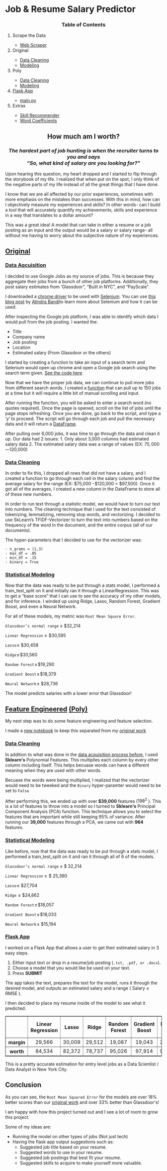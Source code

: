 # Job & Resume Salary Predictor

<div>
<h3 align = "center">Table of Contents</h3>
<ol>
<li>Scrape the Data</li>
    <ul>
        <li><a href = "./get_data/get_the_data.ipynb">Web Scraper</a></li>
    </ul>
<li>Original</li>
    <ul>
      <li><a href = "./run_models/original/Data_Cleaning.ipynb">Data Cleaning</a></li>
      <li><a href = "./Models.ipynb">Modeling</a></li>
    </ul>
<li>Poly</li>
    <ul>
        <li><a href = "./run_models/poly/Data_Cleaning.ipynb">Data Cleaning</a></li>
        <li><a href = "./Models.ipynb">Modeling</a></li>
    </ul>
<li><a href = "./flask_app">Flask App</a></li>
    <ul>
        <li><a href = "./flask_app/main.py">main.py</a></li>
    </ul>
<li>Extras</li>
    <ul>
        <li><a href = "./run_models/Skill_Recommender.ipynb">Skill Recommender</a></li>
        <li><a href = "./run_models/Get_Coefficients.ipynb">Word Coefficients</a></li>
    </ul>
    </ol>
    </div>
<h2 align = "center">How much am I worth? </h2>
<h3 align = "center"><i>The hardest part of job hunting is when the recruiter turns to you and says<br> “So, what kind of salary are you looking for?”</i></h3>

Upon hearing this question, my heart dropped and I started to flip through the storybook of my life. I realized that when put on the spot, I only think of the negative parts of my life instead of all the great things that I have done. 

I know that we are all affected by our prior experiences, sometimes with more emphasis on the mistakes than successes. With this in mind, how can I objectively measure my experiences and skills? In other words- can I build a tool that will accurately quantify my achievements, skills and experience in a way that translates to a dollar amount?

This was a great idea! A model that can take in either a resume or a job posting as an input and the output would be a salary or salary range- all without me having to worry about the subjective nature of my experiences.

## [Original](./run_models/original)
### [Data Aqcuisition](./get_data)

I decided to use Google Jobs as my source of jobs.  This is because they aggregate their jobs from a bunch of other job platforms. Additionally, they post salary estimates from ‘Glassdoor”, “Built in NYC”, and “PayScale”. 

I downloaded a [chrome driver](http://chromedriver.chromium.org/) to be used with [Selenium](https://www.seleniumhq.org/). You can use [this blog post](https://towardsdatascience.com/web-scraping-using-selenium-python-8a60f4cf40ab) by [Atindra Bandi](https://towardsdatascience.com/@bandiatindra)to learn more about Selenium and how it can be used. 

After inspecting the Google job platform, I was able to identify which data I would pull from the job posting.
I wanted the:
- Title
- Company name
- Job posting
- Location
- Estimated salary (From Glassdoor or the others)

I started by creating a function to take an input of a search term and Selenium would open up chrome and open a Google job search using the search term given. [See the code here](./get_data/get_the_data.ipynb)

Now that we have the proper job data, we can continue to pull more jobs from different search words.
I created a [function](./get_data/get_the_data.ipynb#Manual-Function) that can pull up to 150 jobs at a time but it will require a little bit of manual scrolling and input. 

After running the function, you will be asked to enter a search word (no quotes required). 
Once the page is opened, scroll on the list of jobs until the page stops refreshing. 
Once you are done, go back to the script, and type a ‘y’ to proceed. 
The script will go through each job and pull the necessary data and it will return a [DataFrame](./get_data/Jobs/full_jobs_df.csv). 


After pulling over 6,000 jobs, it was time to go through the data and clean it up. 
Our data had 2 issues: 
    1. Only about 3,000 columns had estimated salary data 
    2. The estimated salary data was a range of values (EX: $75,000 — $120,000) 

### [Data Cleaning](./run_models/original/Data_Cleaning.ipynb)
In order to fix this, I dropped all rows that did not have a salary, and I created a function to go through each cell in the salary column and find the average salary for the range (EX: \$75,000 - \$120,000 = \$97,500). 
Once it got all of the averages, I created a new column in the DataFrame to store all of these new numbers. 

In order to run text through a statistic model, we would have to turn our text into numbers. 
The cleaning technique that I used for the text consisted of tokenizing, lemmatizing, removing stop words, and vectorizing. 
I decided to use SkLearn’s TFIDF-Vectorizer to turn the text into numbers based on the frequency of the word in the document, and the entire corpus (all of our documents).

The hyper-parameters that I decided to use for the vectorizer was:

    - n_grams = (1,3)
    - max_df = .85
    - min_df = .15 
    - binary = True

### [Statistical Modeling](./run_models/original/Models.ipynb)

Now that the data was ready to be put through a stats model, I performed a train_test_split on it and initially ran it through a LinearRegression.
This was to get a “base score” that I can use to see the accuracy of my other models, and for inference.
I winded up using Ridge, Lasso, Random Forest, Gradient Boost, and even a Neural Network.

For all of these models, my metric was ```Root Mean Square Error```. 

```Glassdoor’s normal range``` ± $32,214 
      
```Linear Regression``` ±  $30,595 

```Lasso``` ± $30,458 
      
```Ridge``` ± $30,560 

```Random Forest``` ± $19,290 

```Gradient Boost``` ± $18,379 
      
```Neural Network``` ± $28,736

The model predicts salaries with a lower error that Glassdoor! 

## [Feature Engineered](./run_models/poly) [(Poly)](./run_models/poly)
My next step was to do some feature engineering and feature selection.

I made a [new notebook](./run_models/Data_Cleaning.ipynb) to keep this separated from my [original work](./run_models/original)
### [Data Cleaning](./run_models/poly/Data_Cleaning.ipynb)
In addition to what was done in the [data acquisition process before](#Original), I used **Sklearn's** Polynomial Features. This multiplies each column by every other column including itself. This helps becuase words can have a different meaning when they are used with other words. 

Becuase the words were being multiplied, I realized that the vectorizer would need to be tweeked and the ```Binary``` hyper-paramter would need to be set to ```False```

After performing this, we ended up with over **\$39,000** features ($198 ^2$ ). This is a lot of features to throw into a model so I turned to **Sklearn's** Principal Component Analysis (PCA) function. This technique allows you to select the features that are important while still keeping 95% of variance. After running our **39,000** features through a PCA, we came out with **964** features.

### [Statistical Modeling](./run_models/poly/Models.ipynb)

Like before, now that the data was ready to be put through a stats model, I performed a train_test_split on it and ran it through all of 6 of the models.

```Glassdoor’s normal range``` ± $ 32,214 
      
```Linear Regression``` ±  $ 25,390 

```Lasso``` ± $27,704 
      
```Ridge```  ± $24,862 

```Random Forest``` ± $18,057 

```Gradient Boost``` ± $18,033 
      
```Neural Network``` ± $15,194





### [Flask App](./flask_app)
I worked on a Flask App that allows a user to get their estimated salary in 3 easy steps.
  1. Either input text or drop in a resume/job posting (```.txt, .pdf, or .docx```). 
  2. Choose a model that you would like be used on your text.
  3. Press **SUBMIT**
  
The app takes the text, prepares the text for the model, runs it through the desired model, and outputs an estimated salary and a range ( Salary ± RMSE ).


I then decided to place my resume inside of the model to see what it predicted. 
<div>
<table border="1" class="dataframe">  
<thead> <tr style="text-align: center;"> <th> </th> 
<th>Linear Regression</th> <th>Lasso</th> <th>Ridge</th> <th>Random Forest</th> <th>Gradient Boost</th> 
<th>Neural Net</th> <th>Linear Regression Poly</th> <th>Lasso Poly</th><th>Ridge Poly</th> 
<th>Random Forest Poly</th> <th>Gradient Boost Poly</th> <th>Neural Net Poly</th> 
</tr> </thead> 

<tbody> <tr style="text-align: center;">      
<th>margin</th> 
<td>29,566</td> <td>30,009</td> <td>29,512</td> <td>19,087</td> <td>19,043</td> <td>27,505</td> 
<td>25390</td> <td>27,703</td> <td>24,861</td> <td>18,056</td>  <td>18,032</td> <td>15,193</td> 
</tr>

<tr style="text-align: center;"> 
<th>worth</th> 
<td>84,534</td> <td>82,372</td> <td>78,737</td> <td>95,026</td> <td>97,914</td> <td>93,068</td>
<td>87,647</td> <td>76,896</td> <td>82,104</td> <td>116,140</td> <td>115,486</td> <td>87,074</td>
</tr> </tbody>
</table>
</div>
This is a pretty accurate estimation for entry level jobs as a Data Scientist / Data Analyst in New York City. 

## Conclusion
As you can see, the ```Root Mean Squared Error``` for the models are over 18% better scores than our [original work](#Original) and over 33% better than Glassdoor's! 

I am happy with how this project turned out and I see a lot of room to grow this project.

Some of my ideas are:

- Running the model on other types of jobs (Not just tech)
- Having the flask app output suggestions such as:
  - Suggested job title based on your resume.
  - Suggested words to use in your resume.
  - Suggested job postings that best fit your resume.
  - Suggested skills to acquire to make yourself more valuable.